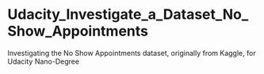 # Udacity_Investigate_a_Dataset_No_Show_Appointments
Investigating the No Show Appointments dataset, originally from Kaggle, for Udacity Nano-Degree
